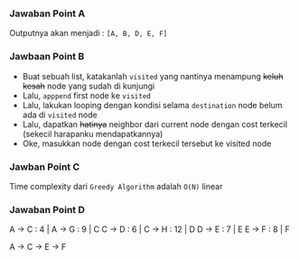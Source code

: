 ### Jawaban Point A

Outputnya akan menjadi : `[A, B, D, E, F]`

### Jawbaan Point B

- Buat sebuah list, katakanlah `visited` yang nantinya menampung <s>keluh kesah</s> node yang sudah di kunjungi
- Lalu, `apppend` first node ke `visited`
- Lalu, lakukan looping dengan kondisi selama `destination` node belum ada di `visited` node
- Lalu, dapatkan <s>hatinya</s> neighbor dari current node dengan cost terkecil (sekecil harapanku mendapatkannya)
- Oke, masukkan node dengan cost terkecil tersebut ke visited node

### Jawban Point C

Time complexity dari `Greedy Algorithm` adalah `O(N)` linear

### Jawaban Point D

A -> C : 4 | A -> G : 9 | C
C -> D : 6 | C -> H : 12 | D
D -> E : 7 | E
E -> F : 8 | F

A -> C -> E -> F